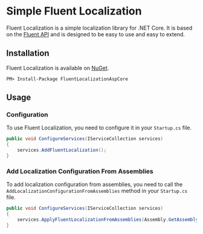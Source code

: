 # Simple Fluent Localization
Fluent Localization is a simple localization library for .NET Core. It is based on the [Fluent API](https://en.wikipedia.org/wiki/Fluent_interface) and is designed to be easy to use and easy to extend.

## Installation
Fluent Localization is available on [NuGet](https://www.nuget.org/packages/FluentLocalizationAspCore/).

```
PM> Install-Package FluentLocalizationAspCore
```

## Usage
### Configuration
To use Fluent Localization, you need to configure it in your `Startup.cs` file.

```csharp
public void ConfigureServices(IServiceCollection services)
{
    services.AddFluentLocalization();
}
```
### Add Localization Configuration From Assemblies
To add localization configuration from assemblies, you need to call the `AddLocalizationConfigurationFromAssemblies` method in your `Startup.cs` file.
```csharp
public void ConfigureServices(IServiceCollection services)
{
    services.ApplyFluentLocalizationFromAssemblies(Assembly.GetAssembly(typeof(Startup)));
}
```